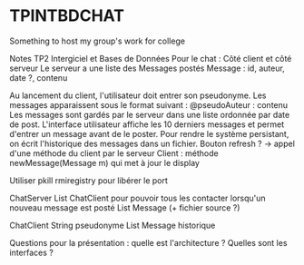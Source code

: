 # TPINTBDCHAT
Something to host my group's work for college

Notes TP2 Intergiciel et Bases de Données
Pour le chat :
Côté client et côté serveur
Le serveur a une liste des Messages postés
Message : id, auteur, date ?, contenu 

Au lancement du client, l'utilisateur doit entrer son pseudonyme.
Les messages apparaissent sous le format suivant : @pseudoAuteur : contenu
Les messages sont gardés par le serveur dans une liste ordonnée par date de post.
L'interface utilisateur affiche les 10 derniers messages et permet d'entrer un message avant de le poster.
Pour rendre le système persistant, on écrit l'historique des messages dans un fichier.
Bouton refresh ? -> appel d'une méthode du client par le serveur
Client : méthode newMessage(Message m) qui met à jour le display

Utiliser pkill rmiregistry pour libérer le port

ChatServer
List ChatClient pour pouvoir tous les contacter lorsqu'un nouveau message est posté
List Message (+ fichier source ?)

ChatClient
String pseudonyme
List Message historique

Questions pour la présentation : quelle est l'architecture ? Quelles sont les interfaces ?
